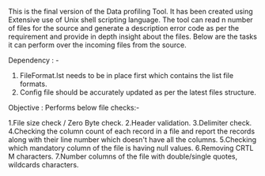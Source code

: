 This is the final version of the Data profiling Tool. It has been created using Extensive use of Unix shell scripting language. The tool can read n number of files for the source and generate a description error code as per the requirement and provide in depth insight about the files. Below are the tasks it can perform over the incoming files from the source.

Dependency  : -
1. FileFormat.lst needs to be in place first which contains the list file formats.
2. Config file should be accurately updated as per the latest files structure.

Objective   : Performs below file checks:-

1.File size check / Zero Byte check.
2.Header validation.
3.Delimiter check.
4.Checking the column count of each record in a file and report the records along with their line number which doesn't have all the columns.
5.Checking which mandatory column of the file is having null values.
6.Removing CRTL M characters.
7.Number columns of the file with double/single quotes, wildcards characters.
